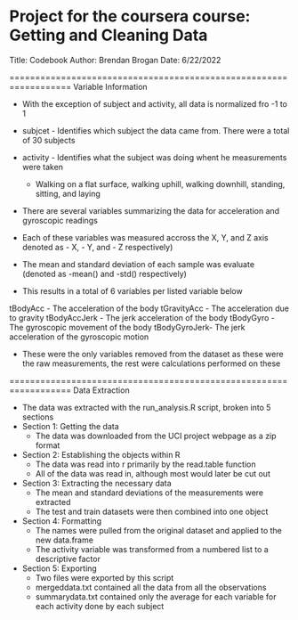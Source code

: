 Project for the coursera course: Getting and Cleaning Data
==================================================================

Title: Codebook
Author: Brendan Brogan
Date: 6/22/2022

==================================================================
Variable Information

- With the exception of subject and activity, all data is normalized fro -1 to 1

- subjcet - Identifies which subject the data came from. There were a total of 30 subjects
- activity - Identifies what the subject was doing whent he measurements were taken
    * Walking on a flat surface, walking uphill, walking downhill, standing, sitting, and laying

- There are several variables summarizing the data for acceleration and gyroscopic readings
- Each of these variables was measured accross the X, Y, and Z axis denoted as - X, - Y, and - Z respectively)
- The mean and standard deviation of each sample was evaluate (denoted as -mean() and -std() respectively)
- This results in a total of 6 variables per listed variable below

tBodyAcc - The acceleration of the body 
tGravityAcc - The acceleration due to gravity
tBodyAccJerk - The jerk acceleration of the body
tBodyGyro - The gyroscopic movement of the body
tBodyGyroJerk- The jerk acceleration of the gyroscopic motion

- These were the only variables removed from the dataset as these were the raw measurements, the rest were calculations performed on these

==================================================================
Data Extraction

- The data was extracted with the run_analysis.R script, broken into 5 sections
- Section 1: Getting the data
    * The data was downloaded from the UCI project webpage as a zip format
- Section 2: Establishing the objects within R
    * The data was read into r primarily by the read.table function
    * All of the data was read in, although most would later be cut out
- Section 3: Extracting the necessary data 
    * The mean and standard deviations of the measurements were extracted
    * The test and train datasets were then combined into one object
- Section 4: Formatting
    * The names were pulled from the original dataset and applied to the new data.frame
    * The activity variable was transformed from a numbered list to a descriptive factor
- Section 5: Exporting
    * Two files were exported by this script
    * mergeddata.txt contained all the data from all the observations
    * summarydata.txt contained only the average for each variable for each activity done by each subject